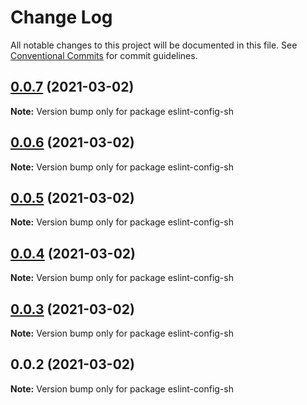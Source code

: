 # Change Log

All notable changes to this project will be documented in this file.
See [Conventional Commits](https://conventionalcommits.org) for commit guidelines.

## [0.0.7](https://github.com/shubhamdeodia/sh-monorepo/compare/eslint-config-sh@0.0.6...eslint-config-sh@0.0.7) (2021-03-02)

**Note:** Version bump only for package eslint-config-sh





## [0.0.6](https://github.com/shubhamdeodia/sh-monorepo/compare/eslint-config-sh@0.0.5...eslint-config-sh@0.0.6) (2021-03-02)

**Note:** Version bump only for package eslint-config-sh





## [0.0.5](https://github.com/shubhamdeodia/sh-monorepo/compare/eslint-config-sh@0.0.4...eslint-config-sh@0.0.5) (2021-03-02)

**Note:** Version bump only for package eslint-config-sh





## [0.0.4](https://github.com/shubhamdeodia/sh-monorepo/compare/eslint-config-sh@0.0.3...eslint-config-sh@0.0.4) (2021-03-02)

**Note:** Version bump only for package eslint-config-sh





## [0.0.3](https://github.com/shubhamdeodia/sh-monorepo/compare/eslint-config-sh@0.0.2...eslint-config-sh@0.0.3) (2021-03-02)

**Note:** Version bump only for package eslint-config-sh





## 0.0.2 (2021-03-02)

**Note:** Version bump only for package eslint-config-sh
